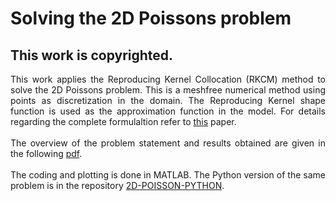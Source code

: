 # Solving the 2D Poissons problem
## This work is copyrighted.

<div style="text-align: justify"> 

 This work applies the Reproducing Kernel Collocation (RKCM) method to solve the 2D Poissons problem. This is a meshfree numerical method using points as discretization in the domain. The Reproducing Kernel shape function is used as the approximation function in the model. For details regarding the complete formulaltion refer to <a href="https://doi.org/10.1002/num.20539">this</a> paper. 
 <br/>
 <br/>
The overview of the problem statement and results obtained are given in the following <a href="latex/Poisson.pdf">pdf</a>.
<br/>
<br/>
The coding and plotting is done in MATLAB. The Python version of the same problem is in the repository <a href="https://bramyarao.github.io/2D-POISSON-PYTHON/">2D-POISSON-PYTHON</a>.

 </div>
 


